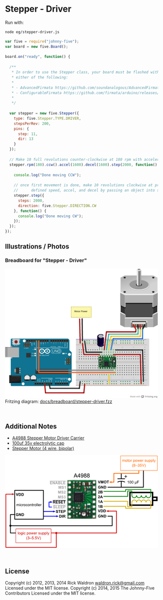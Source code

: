 <!--remove-start-->

# Stepper - Driver





Run with:
```bash
node eg/stepper-driver.js
```

<!--remove-end-->

```javascript
var five = require("johnny-five");
var board = new five.Board();

board.on("ready", function() {

  /**
   * In order to use the Stepper class, your board must be flashed with
   * either of the following:
   *
   * - AdvancedFirmata https://github.com/soundanalogous/AdvancedFirmata
   * - ConfigurableFirmata https://github.com/firmata/arduino/releases/tag/v2.6.2
   *
   */

  var stepper = new five.Stepper({
    type: five.Stepper.TYPE.DRIVER,
    stepsPerRev: 200,
    pins: {
      step: 11,
      dir: 13
    }
  });

  // Make 10 full revolutions counter-clockwise at 180 rpm with acceleration and deceleration
  stepper.rpm(180).ccw().accel(1600).decel(1600).step(2000, function() {

    console.log("Done moving CCW");

    // once first movement is done, make 10 revolutions clockwise at previously
    //      defined speed, accel, and decel by passing an object into stepper.step
    stepper.step({
      steps: 2000,
      direction: five.Stepper.DIRECTION.CW
    }, function() {
      console.log("Done moving CW");
    });
  });
});


```


## Illustrations / Photos


### Breadboard for "Stepper - Driver"



![docs/breadboard/stepper-driver.png](breadboard/stepper-driver.png)<br>
Fritzing diagram: [docs/breadboard/stepper-driver.fzz](breadboard/stepper-driver.fzz)

&nbsp;




## Additional Notes

- [A4988 Stepper Motor Driver Carrier](http://www.pololu.com/catalog/product/1182)
- [100uf 35v electrolytic cap](http://www.amazon.com/100uF-Radial-Mini-Electrolytic-Capacitor/dp/B0002ZP530)
- [Stepper Motor (4 wire, bipolar)](https://www.sparkfun.com/products/9238)

![docs/breadboard/stepper-driver-A4988.png](breadboard/stepper-driver-A4988.png)




&nbsp;

<!--remove-start-->

## License
Copyright (c) 2012, 2013, 2014 Rick Waldron <waldron.rick@gmail.com>
Licensed under the MIT license.
Copyright (c) 2014, 2015 The Johnny-Five Contributors
Licensed under the MIT license.

<!--remove-end-->
